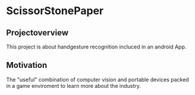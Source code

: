 # ScissorStonePaper

## Projectoverview

This project is about handgesture recognition incluced in an android App. 

## Motivation

The "useful" combination of computer vision and portable devices packed in a game enviroment to learn more about the industry.
